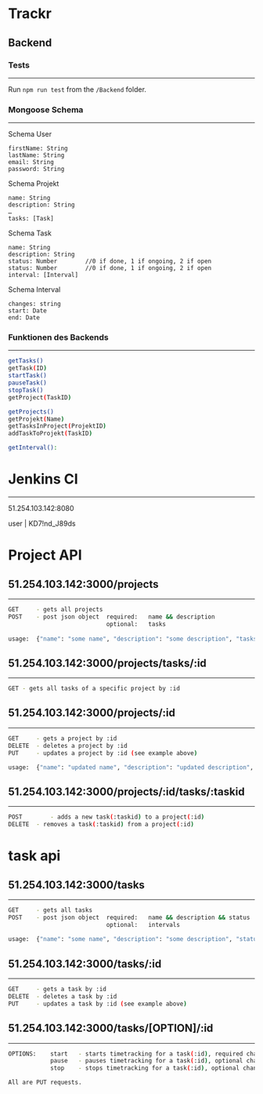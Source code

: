 # Trackr

## Backend

### Tests
__________________________

Run `npm run test` from the `/Backend` folder.

### Mongoose Schema
__________________________

Schema User

    firstName: String
    lastName: String
    email: String
    password: String
    

Schema Projekt

    name: String
    description: String
    …
    tasks: [Task]


Schema Task

    name: String
    description: String
    status: Number        //0 if done, 1 if ongoing, 2 if open
    status: Number        //0 if done, 1 if ongoing, 2 if open
    interval: [Interval]
 

Schema Interval

    changes: string
    start: Date
    end: Date


### Funktionen des Backends
___________________________
```bash
getTasks()
getTask(ID)
startTask()
pauseTask()
stopTask()
getProject(TaskID)

getProjects()
getProjekt(Name)
getTasksInProject(ProjektID)
addTaskToProjekt(TaskID)

getInterval():
```

# Jenkins CI
____________

51.254.103.142:8080

user    |   KD7!nd_J89ds

# Project API

## 51.254.103.142:3000/projects 
___________________________
```bash
GET	    - gets all projects
POST	- post json object	required: 	name && description
			                optional:	tasks
	
usage:	{"name": "some name", "description": "some description", "tasks": ["task_object_id", "another one"]}
```
## 51.254.103.142:3000/projects/tasks/:id
________________________________________
```bash
GET	- gets all tasks of a specific project by :id
```
## 51.254.103.142:3000/projects/:id
_______________________________
```bash
GET	    - gets a project by :id
DELETE	- deletes a project by :id
PUT	    - updates a project by :id (see example above)

usage:	{"name": "updated name", "description": "updated description", "tasks": ["new_task_object_id", "another one"]}
```
## 51.254.103.142:3000/projects/:id/tasks/:taskid
_______________________________________
```bash
POST	    - adds a new task(:taskid) to a project(:id)
DELETE	- removes a task(:taskid) from a project(:id)
```
# task api

## 51.254.103.142:3000/tasks 
________________________
```bash
GET	    - gets all tasks
POST	- post json object	required: 	name && description && status
				            optional:	intervals
	
usage:	{"name": "some name", "description": "some description", "status": 0, "interval": ["interval_object_id", "another one"]}
```
## 51.254.103.142:3000/tasks/:id
____________________________
```bash
GET	    - gets a task by :id
DELETE	- deletes a task by :id
PUT	    - updates a task by :id (see example above)
```
## 51.254.103.142:3000/tasks/[OPTION]/:id
_____________________________________
```bash
OPTIONS:	start	- starts timetracking for a task(:id), required changes
		    pause	- pauses timetracking for a task(:id), optional changes
		    stop	- stops timetracking for a task(:id), optional changes

All are PUT requests.
```


